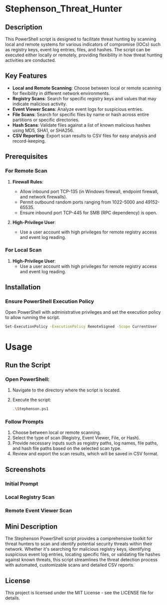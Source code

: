 # Stephenson_Threat_Hunter

## Description

This PowerShell script is designed to facilitate threat hunting by scanning local and remote systems for various indicators of compromise (IOCs) such as registry keys, event log entries, files, and hashes. The script can be executed either locally or remotely, providing flexibility in how threat hunting activities are conducted.

## Key Features

- **Local and Remote Scanning**: Choose between local or remote scanning for flexibility in different network environments.
- **Registry Scans**: Search for specific registry keys and values that may indicate malicious activity.
- **Event Viewer Scans**: Analyze event logs for suspicious entries.
- **File Scans**: Search for specific files by name or hash across entire partitions or specific directories.
- **Hash Scans**: Validate files against a list of known malicious hashes using MD5, SHA1, or SHA256.
- **CSV Reporting**: Export scan results to CSV files for easy analysis and record-keeping.

## Prerequisites

### For Remote Scan

1. **Firewall Rules**:
   - Allow inbound port TCP-135 (in Windows firewall, endpoint firewall, and network firewalls).
   - Permit outbound random ports ranging from 1022-5000 and 49152-65535.
   - Ensure inbound port TCP-445 for SMB (RPC dependency) is open.

2. **High-Privilege User**:
   - Use a user account with high privileges for remote registry access and event log reading.

### For Local Scan

1. **High-Privilege User**:
   - Use a user account with high privileges for remote registry access and event log reading.

## Installation

### Ensure PowerShell Execution Policy

Open PowerShell with administrative privileges and set the execution policy to allow running the script.

```sh
Set-ExecutionPolicy -ExecutionPolicy RemoteSigned -Scope CurrentUser
```
# Usage

## Run the Script

### Open PowerShell:

1. Navigate to the directory where the script is located.
2. Execute the script:

    ```sh
    .\Stephenson.ps1
    ```

### Follow Prompts

1. Choose between local or remote scanning.
2. Select the type of scan (Registry, Event Viewer, File, or Hash).
3. Provide necessary inputs such as registry paths, log names, file paths, and hash file paths based on the selected scan type.
4. Review and export the scan results, which will be saved in CSV format.

## Screenshots

### Initial Prompt

### Local Registry Scan

### Remote Event Viewer Scan

## Mini Description

The Stephenson PowerShell script provides a comprehensive toolkit for threat hunters to scan and identify potential security threats within their network. Whether it's searching for malicious registry keys, identifying suspicious event log entries, locating specific files, or validating file hashes against known threats, this script streamlines the threat detection process with automated, customizable scans and detailed CSV reports.

## License

This project is licensed under the MIT License - see the LICENSE file for details.

